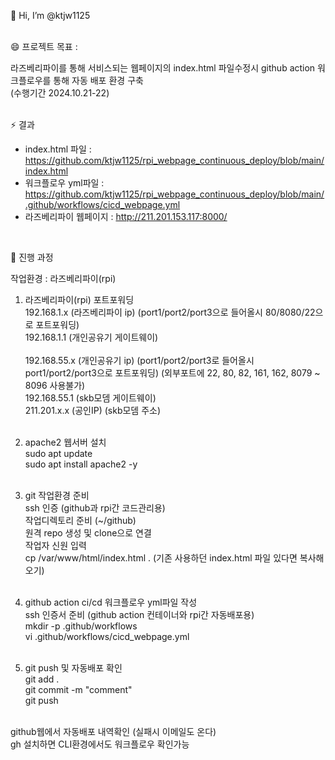 👋 Hi, I’m @ktjw1125  
<br>

😄 프로젝트 목표 :   

라즈베리파이를 통해 서비스되는 웹페이지의 index.html 파일수정시 github action 워크플로우를 통해 자동 배포 환경 구축  
(수행기간 2024.10.21-22)  
<br>

⚡ 결과
- index.html 파일 : https://github.com/ktjw1125/rpi_webpage_continuous_deploy/blob/main/index.html
- 워크플로우 yml파일 : https://github.com/ktjw1125/rpi_webpage_continuous_deploy/blob/main/.github/workflows/cicd_webpage.yml
- 라즈베리파이 웹페이지 : http://211.201.153.117:8000/  
<br>

🌱 진행 과정

작업환경 : 라즈베리파이(rpi)

1. 라즈베리파이(rpi) 포트포워딩<br>
192.168.1.x (라즈베리파이 ip) (port1/port2/port3으로 들어올시 80/8080/22으로 포트포워딩)<br>
192.168.1.1 (개인공유기 게이트웨이)<br><br>
192.168.55.x (개인공유기 ip) (port1/port2/port3로 들어올시 port1/port2/port3으로 포트포워딩) (외부포트에 22, 80, 82, 161, 162, 8079 ~ 8096 사용불가)<br>
192.168.55.1 (skb모뎀 게이트웨이)<br>
211.201.x.x (공인IP) (skb모뎀 주소)<br><br>


2. apache2 웹서버 설치<br>
sudo apt update<br>
sudo apt install apache2 -y<br><br>

3. git 작업환경 준비<br>
ssh 인증 (github과 rpi간 코드관리용)<br>
작업디렉토리 준비 (~/github)<br>
원격 repo 생성 및 clone으로 연결<br>
작업자 신원 입력<br>
cp /var/www/html/index.html . (기존 사용하던 index.html 파일 있다면 복사해오기)<br><br>

4. github action ci/cd 워크플로우 yml파일 작성<br>
ssh 인증서 준비 (github action 컨테이너와 rpi간 자동배포용)<br>
mkdir -p .github/workflows<br>
vi .github/workflows/cicd_webpage.yml<br><br>

5. git push 및 자동배포 확인<br>
git add .<br>
git commit -m "comment"<br>
git push<br><br>

github웹에서 자동배포 내역확인 (실패시 이메일도 온다)<br>
gh 설치하면 CLI환경에서도 워크플로우 확인가능<br>
